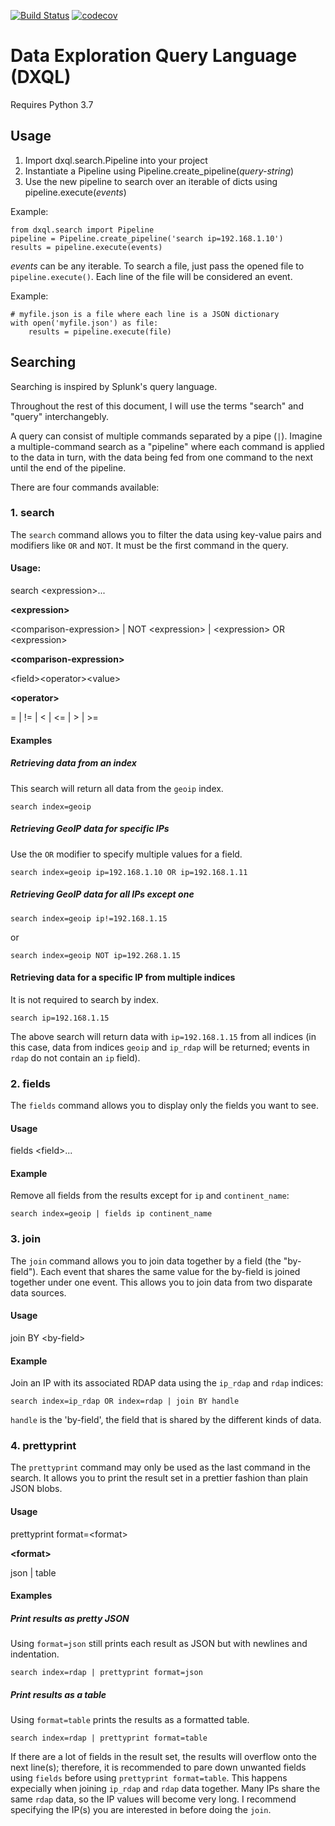 [![Build Status](https://travis-ci.org/Frechetta/DXQL.svg?branch=master)](https://travis-ci.org/Frechetta/DXQL) [![codecov](https://codecov.io/gh/Frechetta/DXQL/branch/master/graph/badge.svg)](https://codecov.io/gh/Frechetta/DXQL)

# Data Exploration Query Language (DXQL)

Requires Python 3.7

## Usage

1. Import dxql.search.Pipeline into your project
2. Instantiate a Pipeline using Pipeline.create_pipeline(*query-string*)
3. Use the new pipeline to search over an iterable of dicts using pipeline.execute(*events*)

Example:

```
from dxql.search import Pipeline
pipeline = Pipeline.create_pipeline('search ip=192.168.1.10')
results = pipeline.execute(events)
```

*events* can be any iterable. To search a file, just pass the opened file to `pipeline.execute()`. Each line of the file will be considered an event.

Example:

```
# myfile.json is a file where each line is a JSON dictionary
with open('myfile.json') as file:
    results = pipeline.execute(file)
```

## Searching

Searching is inspired by Splunk's query language.

Throughout the rest of this document, I will use the terms "search" and "query" interchangebly.

A query can consist of multiple commands separated by a pipe (`|`). Imagine a multiple-command search as a "pipeline" where each command is applied to the data in turn, with the data being fed from one command to the next until the end of the pipeline.

There are four commands available:

### 1. search

The `search` command allows you to filter the data using key-value pairs and modifiers like `OR` and `NOT`. It must be the first command in the query.

#### Usage:

search \<expression>...

**\<expression>**

\<comparison-expression> | NOT \<expression> | \<expression> OR \<expression>

**\<comparison-expression>**

\<field>\<operator>\<value>

**\<operator>**

= | != | < | <= | > | >=

#### Examples

##### Retrieving data from an index

This search will return all data from the `geoip` index.

`search index=geoip`

##### Retrieving GeoIP data for specific IPs

Use the `OR` modifier to specify multiple values for a field.

`search index=geoip ip=192.168.1.10 OR ip=192.168.1.11`

##### Retrieving GeoIP data for all IPs except one

`search index=geoip ip!=192.168.1.15`

or

`search index=geoip NOT ip=192.268.1.15`

#### Retrieving data for a specific IP from multiple indices

It is not required to search by index.

`search ip=192.168.1.15`

The above search will return data with `ip=192.168.1.15` from all indices (in this case, data from indices `geoip` and `ip_rdap` will be returned; events in `rdap` do not contain an `ip` field).

### 2. fields

The `fields` command allows you to display only the fields you want to see.

#### Usage

fields \<field>...

#### Example

Remove all fields from the results except for `ip` and `continent_name`:

`search index=geoip | fields ip continent_name`

### 3. join

The `join` command allows you to join data together by a field (the "by-field"). Each event that shares the same value for the by-field is joined together under one event. This allows you to join data from two disparate data sources.

#### Usage

join BY \<by-field>

#### Example

Join an IP with its associated RDAP data using the `ip_rdap` and `rdap` indices:

`search index=ip_rdap OR index=rdap | join BY handle`

`handle` is the 'by-field', the field that is shared by the different kinds of data.

### 4. prettyprint

The `prettyprint` command may only be used as the last command in the search. It allows you to print the result set in a prettier fashion than plain JSON blobs.

#### Usage

prettyprint format=\<format>

**\<format>**

json | table

#### Examples

##### Print results as pretty JSON

Using `format=json` still prints each result as JSON but with newlines and indentation.

`search index=rdap | prettyprint format=json`

##### Print results as a table

Using `format=table` prints the results as a formatted table.

`search index=rdap | prettyprint format=table`

If there are a lot of fields in the result set, the results will overflow onto the next line(s); therefore, it is recommended to pare down unwanted fields using `fields` before using `prettyprint format=table`. This happens expecially when joining `ip_rdap` and `rdap` data together. Many IPs share the same `rdap` data, so the IP values will become very long. I recommend specifying the IP(s) you are interested in before doing the `join`.
